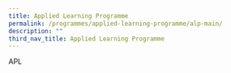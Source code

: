 ```yaml
---
title: Applied Learning Programme
permalink: /programmes/applied-learning-programme/alp-main/
description: ""
third_nav_title: Applied Learning Programme
---
```

APL